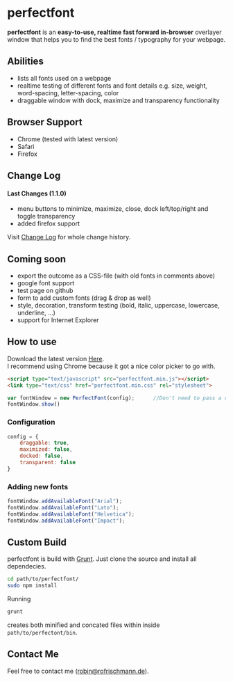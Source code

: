 
# perfectfont #

**perfectfont** is an **easy-to-use, realtime fast forward in-browser** overlayer window that helps you to find the best fonts / typography for your webpage.

## Abilities ##
* lists all fonts used on a webpage
* realtime testing of different fonts and font details e.g. size, weight, word-spacing, letter-spacing, color
* draggable window with dock, maximize and transparency functionality
    
## Browser Support ##
* Chrome (tested with latest version)
* Safari
* Firefox
     
## Change Log ##
#### Last Changes (1.1.0) ####
* menu buttons to minimize, maximize, close, dock left/top/right and toggle transparency
* added firefox support
     
Visit [Change Log](https://github.com/rofrischmann/perfectfont/blob/development/Changelog.md) for whole change history.   
 
## Coming soon ##
* export the outcome as a CSS-file (with old fonts in comments above)
* google font support 
* test page on github
* form to add custom fonts (drag & drop as well)
* style, decoration, transform testing (bold, italic, uppercase, lowercase, underline, ...)
* support for Internet Explorer

## How to use ##
Download the latest version [Here](https://github.com/rofrischmann/perfectfont/releases).   
I recommend using Chrome because it got a nice color picker to go with. 
```html
<script type="text/javascript" src="perfectfont.min.js"></script>
<link type="text/css" href="perfectfont.min.css" rel="stylesheet">
``` 
   
```javascript
var fontWindow = new PerfectFont(config);      //Don't need to pass a config
fontWindow.show()
```

### Configuration ###
```javascript
config = {    
    draggable: true,
    maximized: false,
    docked: false,
    transparent: false
}
```

### Adding new fonts ###
```javascript
fontWindow.addAvailableFont("Arial");
fontWindow.addAvailableFont("Lato");
fontWindow.addAvailableFont("Helvetica");
fontWindow.addAvailableFont("Impact");
```


## Custom Build ##
perfectfont is build with [Grunt](http://gruntjs.com/). Just clone the source and install all dependecies.   
```sh
cd path/to/perfectfont/
sudo npm install
```

Running 
```sh
grunt
```
creates both minified and concated files within inside `path/to/perfectont/bin`.   


## Contact Me ##

Feel free to contact me ([robin@rofrischmann.de](mailto:robin@rofrischmann.de)).
 
